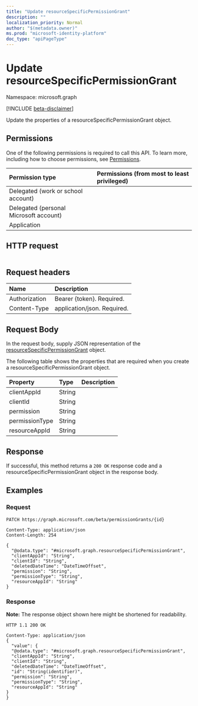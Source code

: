 ```yaml
---
title: "Update resourceSpecificPermissionGrant"
description: ""
localization_priority: Normal
author: "$(metadata.owner)"
ms.prod: "microsoft-identity-platform"
doc_type: "apiPageType"
---
```


# Update resourceSpecificPermissionGrant

Namespace: microsoft.graph

[!INCLUDE [beta-disclaimer](../../includes/beta-disclaimer.md)]

Update the properties of a resourceSpecificPermissionGrant object.

## Permissions

One of the following permissions is required to call this API. To learn more, including how to choose permissions, see [Permissions](/graph/permissions-reference).

| Permission type                        | Permissions (from most to least privileged) |
| :------------------------------------- | :------------------------------------------ |
| Delegated (work or school account)     |                                             |
| Delegated (personal Microsoft account) |                                             |
| Application                            |                                             |

## HTTP request

<!-- {
  "blockType": "ignored"
}
-->

```http

```

## Request headers

| Name          | Description                 |
| :------------ | :-------------------------- |
| Authorization | Bearer {token}. Required.   |
| Content-Type  | application/json. Required. |

## Request Body

In the request body, supply JSON representation of the [resourceSpecificPermissionGrant](../resources/-resourcespecificpermissiongrant.md) object.

<!-- Actions and Functions -->

<!-- CRUD Methods -->

The following table shows the properties that are required when you create a resourceSpecificPermissionGrant object.

| Property       | Type   | Description |
| :------------- | :----- | :---------- |
| clientAppId    | String |             |
| clientId       | String |             |
| permission     | String |             |
| permissionType | String |             |
| resourceAppId  | String |             |

## Response

If successful, this method returns a `200 OK` response code and a resourceSpecificPermissionGrant object in the response body.

## Examples

### Request

<!-- {
  "blockType": "request",
  "name": "update_resourcespecificpermissiongrant"
}
-->

```http
PATCH https://graph.microsoft.com/beta/permissionGrants/{id}

Content-Type: application/json
Content-Length: 254

{
  "@odata.type": "#microsoft.graph.resourceSpecificPermissionGrant",
  "clientAppId": "String",
  "clientId": "String",
  "deletedDateTime": "DateTimeOffset",
  "permission": "String",
  "permissionType": "String",
  "resourceAppId": "String"
}

```

### Response

**Note:** The response object shown here might be shortened for readability.

<!-- {
  "blockType": "response",
  "truncated": true,
  "@odata.type": "Microsoft.DirectoryServices.resourceSpecificPermissionGrant"
}
-->

```http
HTTP 1.1 200 OK

Content-Type: application/json
{
  "value": {
  "@odata.type": "#microsoft.graph.resourceSpecificPermissionGrant",
  "clientAppId": "String",
  "clientId": "String",
  "deletedDateTime": "DateTimeOffset",
  "id": "String(identifier)",
  "permission": "String",
  "permissionType": "String",
  "resourceAppId": "String"
}
}

```
